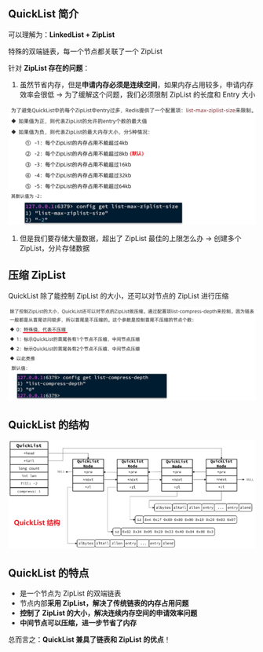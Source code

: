## QuickList 简介

可以理解为：**LinkedList + ZipList**

特殊的双端链表，每一个节点都关联了一个 ZipList

针对 **ZipList 存在的问题**：

1. 虽然节省内存，但是**申请内存必须是连续空间**，如果内存占用较多，申请内存效率会很低
-> 为了缓解这个问题，我们必须限制 ZipList 的长度和 Entry 大小

![alt text](image-15.png)

1. 但是我们要存储大量数据，超出了 ZipList 最佳的上限怎么办
-> 创建多个 ZipList，分片存储数据

## 压缩 ZipList

QuickList 除了能控制 ZipList 的大小，还可以对节点的 ZipList 进行压缩

![alt text](image-16.png)

## QuickList 的结构

![alt text](image-17.png)

## QuickList 的特点

- 是一个节点为 ZipList 的双端链表
- 节点内部**采用 ZipList，解决了传统链表的内存占用问题**
- **控制了 ZipList 的大小，解决连续内存空间的申请效率问题**
- **中间节点可以压缩，进一步节省了内存**

总而言之：**QuickList 兼具了链表和 ZipList 的优点**！